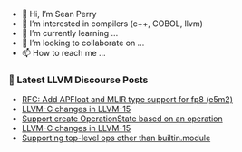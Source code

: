 - 👋 Hi, I’m Sean Perry
- 👀 I’m interested in compilers (c++, COBOL, llvm)
- 🌱 I’m currently learning ...
- 💞️ I’m looking to collaborate on ...
- 📫 How to reach me ...

<!---
s66perry/s66perry is a ✨ special ✨ repository because its `README.md` (this file) appears on your GitHub profile.
You can click the Preview link to take a look at your changes.
--->
### 📕 Latest LLVM Discourse Posts

<!-- DISCOURSE-LLVM:START -->
- [RFC: Add APFloat and MLIR type support for fp8 &lpar;e5m2&rpar;](https://discourse.llvm.org/t/rfc-add-apfloat-and-mlir-type-support-for-fp8-e5m2/65279#post_12)
- [LLVM-C changes in LLVM-15](https://discourse.llvm.org/t/llvm-c-changes-in-llvm-15/65429#post_3)
- [Support create OperationState based on an operation](https://discourse.llvm.org/t/support-create-operationstate-based-on-an-operation/65432#post_2)
- [LLVM-C changes in LLVM-15](https://discourse.llvm.org/t/llvm-c-changes-in-llvm-15/65429#post_2)
- [Supporting top-level ops other than builtin.module](https://discourse.llvm.org/t/supporting-top-level-ops-other-than-builtin-module/65224?page=2#post_25)
<!-- DISCOURSE-LLVM:END -->
